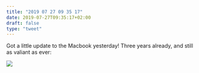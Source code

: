```yaml
---
title: "2019 07 27 09 35 17"
date: 2019-07-27T09:35:17+02:00
draft: false
type: "tweet"
---
```

Got a little update to the Macbook yesterday! Three years already, and still as valiant as ever:

![](/img/2019-07-27-09-35-49.png)


